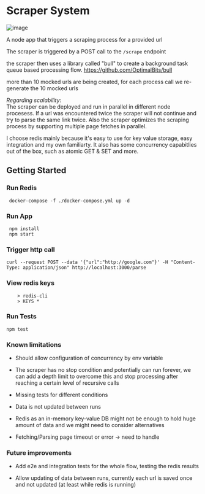 # Scraper System

![image](https://user-images.githubusercontent.com/6135443/128094085-e92ba30a-0d1e-4e6e-94f3-c4b740b55c25.png)


A node app that triggers a scraping process for a provided url

The scraper is triggered by a POST call to the `/scrape` endpoint

the scraper then uses a library called "bull" to create a background task queue based processing flow.
https://github.com/OptimalBits/bull

more than 10 mocked urls are being created, for each process call we re-generate the 10 mocked urls

_Regarding scalability_:  
The scraper can be deployed and run in parallel in different node procesess. If a url was encountered twice the scraper will not continue and try to parse the same link twice.
Also the scraper optimizes the scraping process by supporting multiple page fetches in parallel.

I choose redis mainly because it's easy to use for key value storage, easy integration and my own familiarty.
It also has some concurrency capabitlies out of the box, such as atomic GET & SET and more.

## Getting Started

### Run Redis

```
 docker-compose -f ./docker-compose.yml up -d
```

### Run App

```
 npm install
 npm start
```

### Trigger http call

```
curl --request POST --data '{"url":"http://google.com"}' -H "Content-Type: application/json" http://localhost:3000/parse
```

### View redis keys
```
    > redis-cli
    > KEYS *
```

### Run Tests

```
npm test
```

### Known limitations

- Should allow configuration of concurrency by env variable

- The scraper has no stop condition and potentially can run forever, we can add a depth limit to overcome this and stop processing after reaching a certain level of recursive calls

- Missing tests for different conditions

- Data is not updated between runs

- Redis as an in-memory key-value DB might not be enough to hold huge amount of data and we might need to consider alternatives

- Fetching/Parsing page timeout or error -> need to handle

### Future improvements

- Add e2e and integration tests for the whole flow, testing the redis results

- Allow updating of data between runs, currently each url is saved once and not updated (at least while redis is running)
